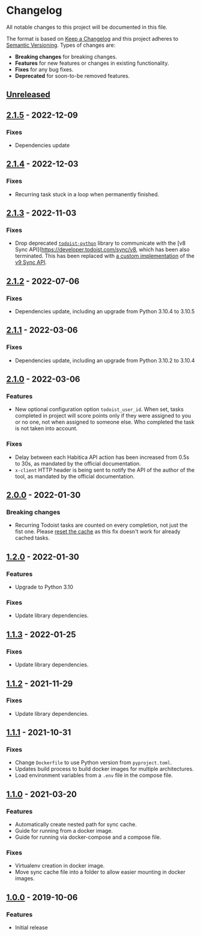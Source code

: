 # Changelog
All notable changes to this project will be documented in this file.

The format is based on [Keep a Changelog](http://keepachangelog.com/en/1.0.0/)
and this project adheres to [Semantic Versioning](http://semver.org/spec/v2.0.0.html).
Types of changes are:

- **Breaking changes** for breaking changes.
- **Features** for new features or changes in existing functionality.
- **Fixes** for any bug fixes.
- **Deprecated** for soon-to-be removed features.

## [Unreleased]

## [2.1.5] - 2022-12-09

### Fixes

- Dependencies update

## [2.1.4] - 2022-12-03

### Fixes

- Recurring task stuck in a loop when permanently finished.

## [2.1.3] - 2022-11-03

### Fixes

- Drop deprecated [`todoist-python`](https://github.com/Doist/todoist-python) library to communicate with the [v8 Sync API](https://developer.todoist.com/sync/v8, which has been also terminated. This has been replaced with [a custom implementation](src/todoist_api.py) of the [v9 Sync API](https://developer.todoist.com/sync/v9).

## [2.1.2] - 2022-07-06

### Fixes

- Dependencies update, including an upgrade from Python 3.10.4 to 3.10.5

## [2.1.1] - 2022-03-06

### Fixes

- Dependencies update, including an upgrade from Python 3.10.2 to 3.10.4

## [2.1.0] - 2022-03-06

### Features

- New optional configuration option `todoist_user_id`. When set, tasks completed in project will score points only if they were assigned to you or no one, not when assigned to someone else. Who completed the task is not taken into account.

### Fixes

- Delay between each Habitica API action has been increased from 0.5s to 30s, as mandated by the official documentation.
- `x-client` HTTP header is being sent to notify the API of the author of the tool, as mandated by the official documentation.

## [2.0.0] - 2022-01-30

### Breaking changes

- Recurring Todoist tasks are counted on every completion, not just the fist one. Please [reset the cache](README.md#resetting-sync-cache) as this fix doesn't work for already cached tasks.

## [1.2.0] - 2022-01-30

### Features

- Upgrade to Python 3.10

### Fixes

- Update library dependencies.

## [1.1.3] - 2022-01-25

### Fixes

- Update library dependencies.

## [1.1.2] - 2021-11-29

### Fixes

- Update library dependencies.

## [1.1.1] - 2021-10-31

### Fixes

- Change `Dockerfile` to use Python version from `pyproject.toml`.
- Updates build process to build docker images for multiple architectures.
- Load environment variables from a `.env` file in the compose file.

## [1.1.0] - 2021-03-20

### Features

- Automatically create nested path for sync cache.
- Guide for running from a docker image.
- Guide for running via docker-compose and a compose file.

### Fixes

- Virtualenv creation in docker image.
- Move sync cache file into a folder to allow easier mounting in docker images.

## [1.0.0] - 2019-10-06

### Features

- Initial release

[Unreleased]: https://github.com/radeklat/todoist-habitica-sync/compare/2.1.5...HEAD
[2.1.5]: https://github.com/radeklat/todoist-habitica-sync/compare/2.1.4...2.1.5
[2.1.4]: https://github.com/radeklat/todoist-habitica-sync/compare/2.1.3...2.1.4
[2.1.3]: https://github.com/radeklat/todoist-habitica-sync/compare/2.1.2...2.1.3
[2.1.2]: https://github.com/radeklat/todoist-habitica-sync/compare/2.1.1...2.1.2
[2.1.1]: https://github.com/radeklat/todoist-habitica-sync/compare/2.1.0...2.1.1
[2.1.0]: https://github.com/radeklat/todoist-habitica-sync/compare/2.0.0...2.1.0
[2.0.0]: https://github.com/radeklat/todoist-habitica-sync/compare/1.2.0...2.0.0
[1.2.0]: https://github.com/radeklat/todoist-habitica-sync/compare/1.1.3...1.2.0
[1.1.3]: https://github.com/radeklat/todoist-habitica-sync/compare/1.1.2...1.1.3
[1.1.2]: https://github.com/radeklat/todoist-habitica-sync/compare/1.1.1...1.1.2
[1.1.1]: https://github.com/radeklat/todoist-habitica-sync/compare/1.1.0...1.1.1
[1.1.0]: https://github.com/radeklat/todoist-habitica-sync/compare/1.0.0...1.1.0
[1.0.0]: https://github.com/radeklat/todoist-habitica-sync/compare/initial...1.0.0
